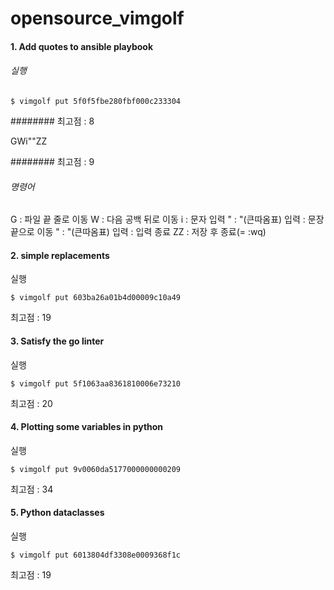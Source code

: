 # opensource_vimgolf

#### 1. Add quotes to ansible playbook

###### 실행
```shell
$ vimgolf put 5f0f5fbe280fbf000c233304
```
######## 최고점 : 8

  GWi"<End>"<Esc>ZZ

  ######## 최고점 : 9

  ###### 명령어  

  G : 파일 끝 줄로 이동
  W : 다음 공백 뒤로 이동
  i : 문자 입력
  " : "(큰따옴표) 입력
  <End> : 문장 끝으로 이동
  " : "(큰따옴표) 입력
  <Esc> : 입력 종료
  ZZ : 저장 후 종료(= :wq)

#### 2. simple replacements

실행
```shell
$ vimgolf put 603ba26a01b4d00009c10a49
```
최고점 : 19

#### 3. Satisfy the go linter

실행
```shell
$ vimgolf put 5f1063aa8361810006e73210
```
최고점 : 20

#### 4. Plotting some variables in python

실행
```shell
$ vimgolf put 9v0060da5177000000000209
```
최고점 : 34

#### 5. Python dataclasses

실행
```shell
$ vimgolf put 6013804df3308e0009368f1c
```
최고점 : 19

